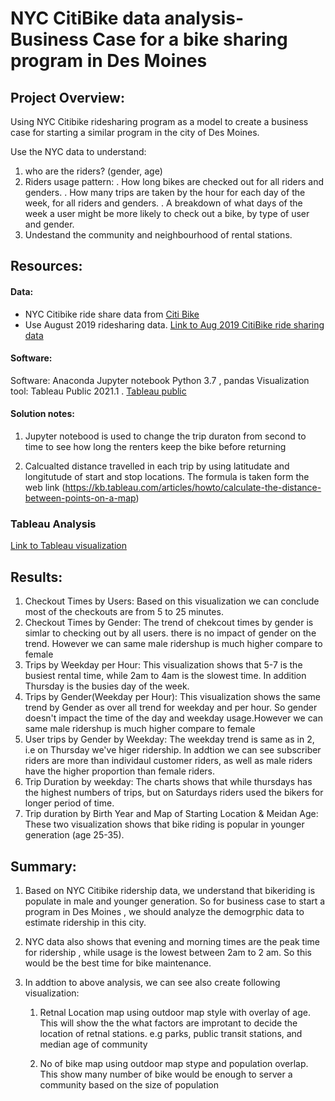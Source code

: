 # NYC CitiBike data analysis- Business Case for a bike sharing program in Des Moines

## Project Overview:
 
Using NYC Citibike ridesharing program as a model to create a business case for starting a similar program in the city of  Des Moines.

Use the NYC data to understand:
1. who are the riders? (gender, age)
2. Riders usage pattern:
    .   How long bikes are checked out for all riders and genders.
    .   How many trips are taken by the hour for each day of the week, for all riders and genders.
    .   A breakdown of what days of the week a user might be more likely to check out a bike, by type of user and gender.
3. Undestand the community and neighbourhood of rental stations.

## Resources:

#### Data:
- NYC Citibike ride share data from [Citi Bike](https://www.citibikenyc.com/system-data)
- Use August 2019 ridesharing data. [Link to Aug 2019 CitiBike ride sharing data](https://s3.amazonaws.com/tripdata/201908-citibike-tripdata.csv.zip)


#### Software:
Software: Anaconda Jupyter notebook Python 3.7 , pandas
Visualization tool: Tableau Public 2021.1 . [Tableau public](https://public.tableau.com/en-us/s/)

#### Solution notes: 

1. Jupyter notebood is used to change the trip duraton from second to time to see how long the renters keep the bike before returning

2. Calcualted distance travelled in each trip by using latitudate and longitutude of start and stop locations. The formula is taken form the web link (https://kb.tableau.com/articles/howto/calculate-the-distance-between-points-on-a-map)



### Tableau Analysis
[Link to Tableau visualization](https://public.tableau.com/profile/aisha.syed#!/vizhome/NYCCitiBikeshareAug2019Analysis/NYCBikesharingAnalysis)

## Results:
1. Checkout Times by Users:  Based on this visualization we can conclude most of the checkouts are from 5 to 25 minutes.
2. Checkout Times by Gender: The trend of chekcout times by gender is simlar to checking out by all users. there is no impact of gender on the trend. However we can same male ridershup is much higher compare to female
3. Trips by Weekday per Hour: This visualization shows that 5-7 is the busiest rental time, while 2am to 4am is the slowest time. In addition Thursday is the busies day of the week.
4. Trips by Gender(Weekday per Hour): This visualization shows the same trend by Gender as over all trend for weekday and per hour. So gender doesn't impact the time of the day and weekday usage.However we can same male ridershup is much higher compare to female
5. User trips by Gender by Weekday: The weekday trend is same as in 2, i.e on Thursday we've higer ridership. In addtion we can see subscriber riders are more than individaul customer riders, as well as male riders have the higher proportion than female riders.
6. Trip Duration by weekday: The charts shows that while thursdays has the highest numbers of trips, but on Saturdays riders used the bikers for longer period of time.
7. Trip duration by Birth Year and Map of Starting Location & Meidan Age: These two visualization shows that bike riding is popular in younger generation (age 25-35). 

## Summary:
 
 1. Based on NYC Citibike ridership data, we understand that bikeriding is populate in male and younger generation. So for business case to start a program in Des Moines , we should analyze the demogrphic data to estimate ridership in this city.
 
 2. NYC data also shows that evening and morning times are the peak time for ridership , while usage is the lowest between 2am to 2 am. So this would be the best time for bike maintenance.

 3. In addtion to above analysis, we can see also create following visualization:

    1. Retnal Location map using outdoor map style with overlay of age. This will show the the what factors are improtant to decide the location of retnal stations. e.g parks, public transit stations, and median age of community
    
    2. No of bike map using outdoor map stype and population overlap. This show many number of bike would be enough to server a community based on the size of population
